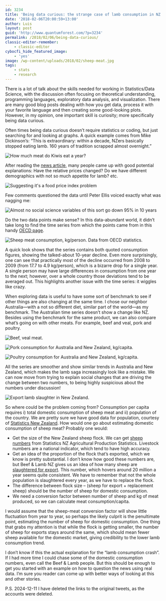 ```yaml
---
id: 3234
title: 'Being data curious: the strange case of lamb consumption in NZ'
date: '2018-02-06T20:00:59+13:00'
author: Luis
layout: post
guid: 'http://www.quantumforest.com/?p=3234'
permalink: /2018/02/06/being-data-curious/
classic-editor-remember:
    - classic-editor
cybocfi_hide_featured_image:
    - 'yes'
image: /wp-content/uploads/2018/02/sheep-meat.jpg
tags:
    - stats
    - research
---
```


There is a lot of talk about the skills needed for working in Statistics/Data Science, with the discussion often focusing on theoretical understanding, programming languages, exploratory data analysis, and visualization. There are many good blog posts dealing with how you get data, process it with your favorite language and then creating some good-looking plots. However, in my opinion, one important skill is curiosity; more specifically being data curious.

Often times being data curious doesn’t require statistics or coding, but just searching for and looking at graphs. A quick example comes from Mike Dickinson’s: “This is extraordinary: within a decade, NZers basically stopped eating lamb. 160 years of tradition scrapped almost overnight.”

![How much meat do Kiwis eat a year?](/assets/images/tweet1.png)

After reading the [news article](https://www.stuff.co.nz/life-style/food-wine/100735629/The-average-Kiwi-eats-20kg-less-meat-amid-concerns-over-sustainability-of-agriculture), many people came up with good potential explanations: Have the relative prices changed? Do we have different demographics with not so much appetite for lamb? etc.

![Suggesting it's a food price index problem](/assets/images/tweet2.png)

Few comments questioned the data until Peter Ellis voiced exactly what was nagging me:

![Almost no social science variables of this sort go down 95% in 10 years](/assets/images/tweet3.png)

Do the two data points make sense? In this data-abundant world, it didn’t take long to find the time series from which the points came from in this handy [OECD page](https://data.oecd.org/agroutput/meat-consumption.htm).

![Sheep meat consumption, kg/person. Data from OECD statistics.](/assets/images/sheep_meat.jpg)

A quick look shows that the series contains both quoted consumption figures, showing the talked-about 10-year decline. Even more surprisingly, one can see that practically most of the decline occurred from 2008 to 2009 (from 17.7 to 4.9 kg/person), which is a bizarre drop for a single year. A single person may have large differences in consumption from one year to the next; however, over a whole country those deviations tend to be averaged out. This highlights another issue with the time series: it wiggles like crazy.

When exploring data is useful to have some sort of benchmark to see if other things are also changing at the same time. I chose our neighbor Australia—with a not so different diet, similar part of the world—as my benchmark. The Australian time series doesn’t show a change like NZ. Besides using the benchmark for the same product, we can also compare what’s going on with other meats. For example, beef and veal, pork and poultry.

![Beef, veal meat.](/assets/images/beef_veal_meat.jpg)

![Pork consumption for Australia and New Zealand, kg/capita.](/assets/images/pork_meat.jpg)

![Poultry consumption for Australia and New Zealand, kg/capita.](/assets/images/poultry_meat.jpg)

All the series are smoother and show similar trends in Australia and New Zealand, which makes the lamb saga increasingly look like a mistake. We can now move from trying to explain social changes that are driving the change between two numbers, to being highly suspicious about the numbers under discussion!

![Export lamb slaughter in New Zealand.](/assets/images/sheep-slaughter.jpg)

So where could be the problem coming from? Consumption per capita requires i) total domestic consumption of sheep meat and ii) population of the country. We are pretty sure we have good data for population, courtesy of [Statistics New Zealand](http://archive.stats.govt.nz/browse_for_stats/population/estimates_and_projections/pop-indicators.aspx). How would one go about estimating domestic consumption of sheep meat? Probably one would:

- Get the size of the New Zealand sheep flock. We can get [sheep numbers](https://www.stats.govt.nz/information-releases/agricultural-production-statistics-june-2017-provisional) from Statistics NZ Agricultural Production Statistics. Livestock numbers are a national indicator, which tend to have high accuracy.
- Get an idea of the proportion of the flock that’s exported, which we know is pretty substantial. I don’t know how good these numbers are, but Beef &amp; Lamb NZ gives us an idea of how many sheep are [slaughtered for export](https://beeflambnz.com/sites/default/files/data/files/Lamb%20slaughter%20trend.pdf). This number, which hovers around 20 million a year seems quite consistent. We have to remember that not the whole population is slaughtered every year, as we have to replace the flock.
- The difference between flock size – (sheep for export + replacement sheep) should be the number of sheep for domestic consumption.
- We need a conversion factor between number of sheep and kg of meat produced, so we can calculate meat consumption/capita.

I would assume that the sheep-meat conversion factor will show little fluctuation from year to year, so perhaps the likely culprit is the penultimate point, estimating the number of sheep for domestic consumption. One thing that grabs my attention is that while the flock is getting smaller, the number of sheep for exports stays around the same, which should mean fewer sheep available for the domestic market, giving credibility to the lower lamb consumption trend.

I don’t know if this the actual explanation for the “lamb consumption crash”. If I had more time I could chase some of the domestic consumption numbers, even call the Beef &amp; Lamb people. But this should be enough to get you started with an example on how to question the news using real data. I’m sure you reader can come up with better ways of looking at this and other stories.

P.S. 2024-12-11 I have deleted the links to the original tweets, as the accounts were deleted.